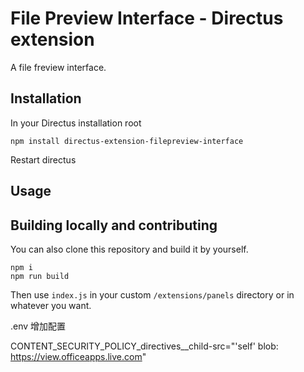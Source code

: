 # File Preview Interface - Directus extension

A file freview interface.

## Installation

In your Directus installation root

```
npm install directus-extension-filepreview-interface
```

Restart directus

## Usage


## Building locally and contributing

You can also clone this repository and build it by yourself.

```
npm i
npm run build
```

Then use `index.js` in your custom `/extensions/panels` directory or in whatever you want.


.env 增加配置

CONTENT_SECURITY_POLICY_directives__child-src="'self' blob: https://view.officeapps.live.com"
